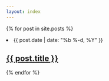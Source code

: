 ```yaml
---
layout: index
---
```


{% for post in site.posts %}
  <li>
    <span class="post-meta">{{ post.date | date: "%b %-d, %Y" }}</span>
    <h2>
      <a class="post-link" href="{{ post.url | prepend: site.baseurl }}">{{ post.title }}</a>
    </h2>
  </li>
{% endfor %}
